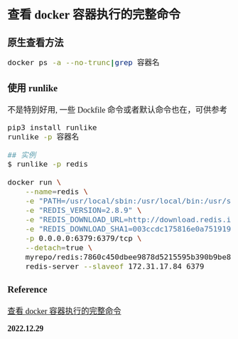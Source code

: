 <font size=4 face='楷体'>

## 查看 docker 容器执行的完整命令

### 原生查看方法

```bash
docker ps -a --no-trunc|grep 容器名
```

### 使用 runlike

不是特别好用, 一些 Dockfile 命令或者默认命令也在，可供参考

```bash
pip3 install runlike
runlike -p 容器名

## 实例
$ runlike -p redis

docker run \
    --name=redis \
    -e "PATH=/usr/local/sbin:/usr/local/bin:/usr/sbin:/usr/bin:/sbin:/bin" \
    -e "REDIS_VERSION=2.8.9" \
    -e "REDIS_DOWNLOAD_URL=http://download.redis.io/releases/redis-2.8.9.tar.gz" \
    -e "REDIS_DOWNLOAD_SHA1=003ccdc175816e0a751919cf508f1318e54aac1e" \
    -p 0.0.0.0:6379:6379/tcp \
    --detach=true \
    myrepo/redis:7860c450dbee9878d5215595b390b9be8fa94c89 \
    redis-server --slaveof 172.31.17.84 6379
```

### Reference

[查看 docker 容器执行的完整命令](https://blog.csdn.net/omaidb/article/details/126077851)

**2022.12.29**
